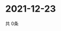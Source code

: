 # 2021-12-23
  共 0条

  <!-- BEGIN -->
  <!-- 最后更新时间Thu Dec 23 2021 19:02:42 GMT+0000 (Coordinated Universal Time) -->
  
  <!-- END -->
  
  